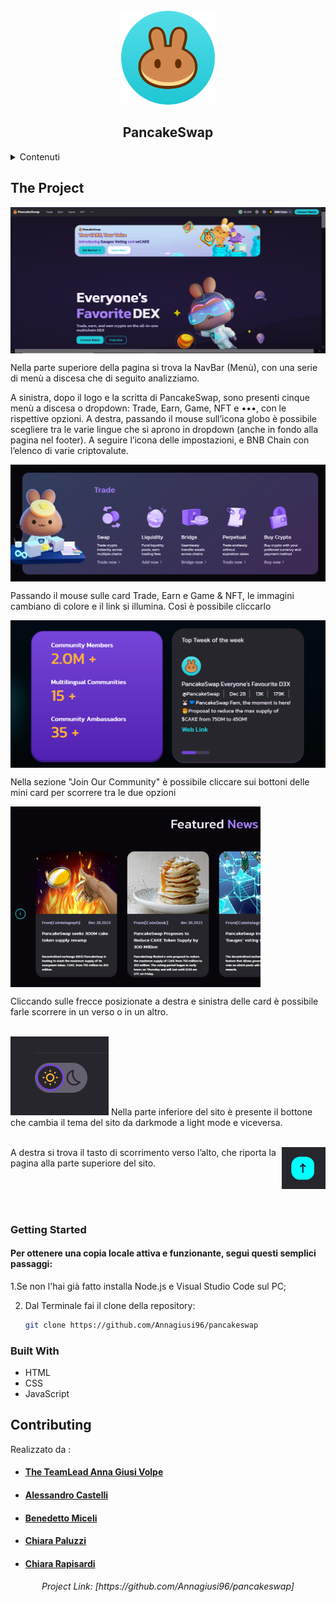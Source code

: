 <!-- PROJECT LOGO -->
<br />
<div align="center">
    <img src="images/icon-round-512.png" alt="Logo" width="150" height="150">
  <h2 align="center">PancakeSwap</h2>
</div>

<!-- TABLE OF CONTENTS -->
<details>
  <summary>Contenuti</summary>
  <ol>
    <li>
      <a href="#about-the-project">The Project</a>
         <li><a href="#getting-started">Getting started</a></li>
        <li><a href="#built-with">Built With</a></li>
    </li>
    <li><a href="#contributing">Contributing</a></li>
  </ol>
</details>

<!-- ABOUT THE PROJECT -->

## The Project

<img align="center" src="images/Screenshoot .png">
<p>Nella parte superiore della pagina si trova la NavBar (Menù), con una serie di menù a discesa che di seguito analizziamo.
</p>
<p> A sinistra, dopo il logo e la scritta di PancakeSwap, sono presenti cinque menù a discesa o dropdown: Trade, Earn, Game, NFT e •••, con le rispettive opzioni. A destra, passando il mouse sull’icona globo è possibile scegliere tra le varie lingue che si aprono in dropdown (anche in fondo alla pagina nel footer). A seguire l’icona delle impostazioni, e BNB Chain  con l’elenco di varie criptovalute. </p>

<img  align="center"  width="700" src="images/Trade.png">
<p>Passando il mouse sulle card Trade, Earn e Game & NFT, le immagini cambiano di colore e il link si illumina. Così è possibile cliccarlo</p>

<img  align="center"  width="700" src="images/JoinOurC.png">
<p>Nella sezione "Join Our Community" è possibile cliccare sui bottoni delle mini card per scorrere tra le due opzioni</p>

<img  align="center"  width="400" src="images/screenshotCard.png"></img>
<p>Cliccando sulle frecce posizionate a destra e sinistra delle card è possibile farle scorrere in un verso o in un altro.</p>
</br>
<div display="flex">
<img src="images/darkmode.png"> Nella parte inferiore del sito è presente il bottone che cambia il tema del sito da darkmode a light mode e viceversa.</img>
</div>
</br>
<div >
<img width="70" align="right" src="images/BtnUp.png"> 
<p align="left"> A destra si trova il tasto di scorrimento verso l’alto, che riporta la pagina alla parte superiore del sito. </p> 
</div>
</br>
</br>
</br>
<!-- GETTING STARTED -->

### Getting Started

<h4>Per ottenere una copia locale attiva e funzionante, segui questi semplici passaggi:</h4>

1.Se non l'hai già fatto installa Node.js e Visual Studio Code sul PC;

2. Dal Terminale fai il clone della repository:
   ```sh
   git clone https://github.com/Annagiusi96/pancakeswap
   ```

<!-- BUILT WITH -->

### Built With

- HTML
- CSS
- JavaScript


<!-- CONTRIBUTING -->

## Contributing

Realizzato da :

<ul>
<li><h4><a href="https://github.com/Annagiusi96">The TeamLead Anna Giusi Volpe</a></h4></li>
<li><h4 ><a href="https://github.com/AlexCastels">Alessandro Castelli</a></h4></li>
<li><h4 ><a href="https://github.com/benni90100">Benedetto Miceli</a></h4></li>
<li><h4 ><a href="https://github.com/paluzz34">Chiara Paluzzi</a></h4></li>
<li><h4 ><a href="https://github.com/chiaRapisar">Chiara Rapisardi</a></h4></li>
</ul>

<h6 align="center">Project Link: [https://github.com/Annagiusi96/pancakeswap]</h5>
